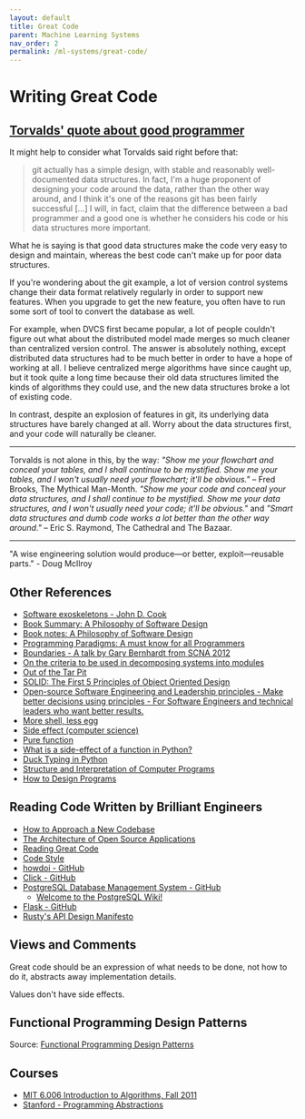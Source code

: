 ```yaml
---
layout: default
title: Great Code
parent: Machine Learning Systems
nav_order: 2
permalink: /ml-systems/great-code/
---
```


# Writing Great Code

## [Torvalds' quote about good programmer](https://softwareengineering.stackexchange.com/questions/163185/torvalds-quote-about-good-programmer#comment312412_163185)

It might help to consider what Torvalds said right before that:

> git actually has a simple design, with stable and reasonably well-documented data structures. In fact, I'm a huge proponent of designing your code around the data, rather than the other way around, and I think it's one of the reasons git has been fairly successful […] I will, in fact, claim that the difference between a bad programmer and a good one is whether he considers his code or his data structures more important.

What he is saying is that good data structures make the code very easy to design and maintain, whereas the best code can't make up for poor data structures.

If you're wondering about the git example, a lot of version control systems change their data format relatively regularly in order to support new features. When you upgrade to get the new feature, you often have to run some sort of tool to convert the database as well.

For example, when DVCS first became popular, a lot of people couldn't figure out what about the distributed model made merges so much cleaner than centralized version control. The answer is absolutely nothing, except distributed data structures had to be much better in order to have a hope of working at all. I believe centralized merge algorithms have since caught up, but it took quite a long time because their old data structures limited the kinds of algorithms they could use, and the new data structures broke a lot of existing code.

In contrast, despite an explosion of features in git, its underlying data structures have barely changed at all. Worry about the data structures first, and your code will naturally be cleaner.

------------------------------------------------------------------------------------------------------------------------------------

Torvalds is not alone in this, by the way: *"Show me your flowchart and conceal your tables, and I shall continue to be mystified. Show me your tables, and I won't usually need your flowchart; it'll be obvious."* – Fred Brooks, The Mythical Man-Month. *"Show me your code and conceal your data structures, and I shall continue to be mystified. Show me your data structures, and I won't usually need your code; it'll be obvious."* and *"Smart data structures and dumb code works a lot better than the other way around."* – Eric S. Raymond, The Cathedral and The Bazaar.

------------------------------------------------------------------------------------------------------------------------------------

"A wise engineering solution would produce—or better, exploit—reusable parts." - Doug McIlroy

## Other References

- [Software exoskeletons - John D. Cook](https://www.johndcook.com/blog/2011/07/21/software-exoskeletons/)
- [Book Summary: A Philosophy of Software Design](https://freshman.tech/philosophy-of-software-design-summary/)
- [Book notes: A Philosophy of Software Design](https://danlebrero.com/2021/02/24/philosophy-of-software-design-summary/#ch-5)
- [Programming Paradigms: A must know for all Programmers](https://hackr.io/blog/programming-paradigms)
- [Boundaries - A talk by Gary Bernhardt from SCNA 2012](https://www.destroyallsoftware.com/talks/boundaries)
- [On the criteria to be used in decomposing systems into modules](https://blog.acolyer.org/2016/09/05/on-the-criteria-to-be-used-in-decomposing-systems-into-modules/)
- [Out of the Tar Pit](https://blog.acolyer.org/2015/03/20/out-of-the-tar-pit/)
- [SOLID: The First 5 Principles of Object Oriented Design](https://www.digitalocean.com/community/conceptual_articles/s-o-l-i-d-the-first-five-principles-of-object-oriented-design)
- [Open-source Software Engineering and Leadership principles - Make better decisions using principles - For Software Engineers and technical leaders who want better results.](https://principles.dev/)
- [More shell, less egg](https://leancrew.com/all-this/2011/12/more-shell-less-egg/)
- [Side effect (computer science)](https://en.wikipedia.org/wiki/Side_effect_(computer_science))
- [Pure function](https://en.wikipedia.org/wiki/Pure_function)
- [What is a side-effect of a function in Python?](https://dev.to/dev0928/what-is-a-side-effect-of-a-function-in-python-36ei)
- [Duck Typing in Python](https://www.pythonmorsels.com/duck-typing/)
- [Structure and Interpretation of Computer Programs](https://www.goodreads.com/book/show/43713.Structure_and_Interpretation_of_Computer_Programs)
- [How to Design Programs](https://htdp.org/)

## Reading Code Written by Brilliant Engineers

- [How to Approach a New Codebase](https://amberwilson.co.uk/blog/how-to-approach-a-new-codebase/)
- [The Architecture of Open Source Applications](http://aosabook.org/en/index.html)
- [Reading Great Code](https://python-guide-cn.readthedocs.io/en/latest/writing/reading.html)
- [Code Style](https://python-guide-cn.readthedocs.io/en/latest/writing/style.html#code-style)
- [howdoi - GitHub](https://github.com/gleitz/howdoi)
- [Click - GitHub](https://github.com/pallets/click)
- [PostgreSQL Database Management System - GitHub](https://github.com/postgres/postgres)
    - [Welcome to the PostgreSQL Wiki!](https://wiki.postgresql.org/wiki/Main_Page)
- [Flask - GitHub](https://github.com/pallets/flask)
- [Rusty's API Design Manifesto](http://sweng.the-davies.net/Home/rustys-api-design-manifesto)

## Views and Comments

Great code should be an expression of what needs to be done, not how to do it, abstracts away implementation details.

Values don't have side effects.

## Functional Programming Design Patterns

Source: [Functional Programming Design Patterns](https://fsharpforfunandprofit.com/fppatterns/)

## Courses
- [MIT 6.006 Introduction to Algorithms, Fall 2011](https://www.youtube.com/playlist?list=PLUl4u3cNGP61Oq3tWYp6V_F-5jb5L2iHb)
- [Stanford - Programming Abstractions](https://www.youtube.com/playlist?list=PLFE6E58F856038C69)